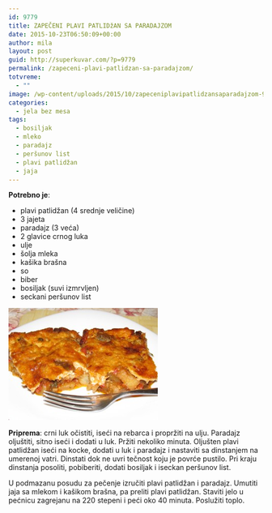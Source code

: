 ```yaml
---
id: 9779
title: ZAPEČENI PLAVI PATLIDžAN SA PARADAJZOM
date: 2015-10-23T06:50:09+00:00
author: mila
layout: post
guid: http://superkuvar.com/?p=9779
permalink: /zapeceni-plavi-patlidzan-sa-paradajzom/
totvreme:
  - ""
image: /wp-content/uploads/2015/10/zapeceniplavipatlidzansaparadajzom-940x198.jpg
categories:
  - jela bez mesa
tags:
  - bosiljak
  - mleko
  - paradajz
  - peršunov list
  - plavi patlidžan
  - jaja
---
```

**Potrebno je**:  
* plavi patlidžan (4 srednje veličine)  
* 3 jajeta  
* paradajz (3 veća)  
* 2 glavice crnog luka  
* ulje  
* šolja mleka  
* kašika brašna  
* so  
* biber  
* bosiljak (suvi izmrvljen)  
* seckani peršunov list

![<img class="alignnone size-medium wp-image-9782" src="/wp-content/uploads/2015/10/zapeceniplavipatlidzansaparadajzom-1024x768.jpg" alt="zapeceniplavipatlidzansaparadajzom" width="300" height="225" />](/wp-content/uploads/2015/10/zapeceniplavipatlidzansaparadajzom-e1445582382632.jpg)

**Priprema**: crni luk očistiti, iseći na rebarca i propržiti na ulju. Paradajz oljuštiti, sitno iseći i dodati u luk. Pržiti nekoliko minuta. Oljušten plavi patlidžan iseći na kocke, dodati u luk i paradajz i nastaviti sa dinstanjem na umerenoj vatri. Dinstati dok ne uvri tečnost koju je povrće pustilo. Pri kraju dinstanja posoliti, pobiberiti, dodati bosiljak i iseckan peršunov list.

U podmazanu posudu za pečenje izručiti plavi patlidžan i paradajz. Umutiti jaja sa mlekom i kašikom brašna, pa preliti plavi patlidžan. Staviti jelo u pećnicu zagrejanu na 220 stepeni i peći oko 40 minuta. Poslužiti toplo.